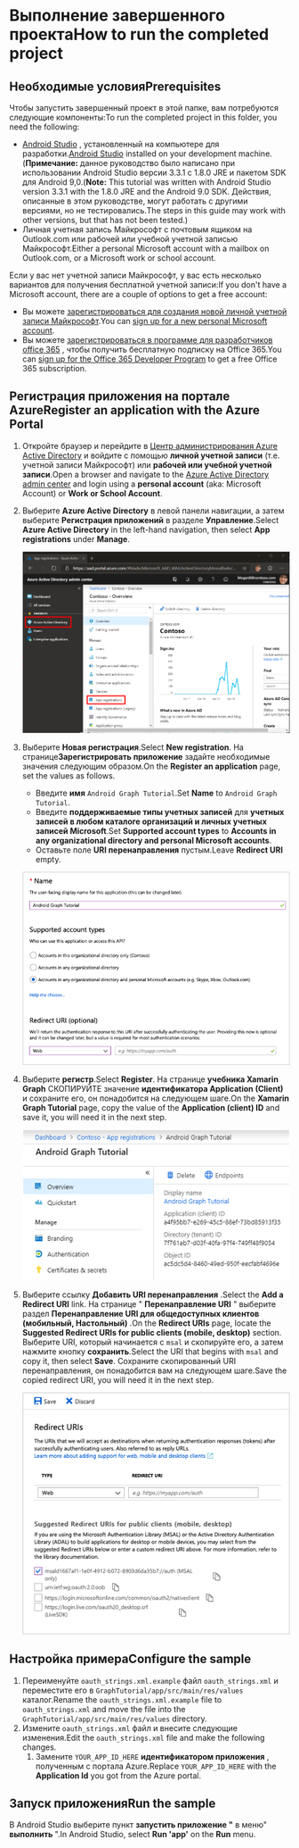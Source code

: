 # <a name="how-to-run-the-completed-project"></a><span data-ttu-id="fd2b2-101">Выполнение завершенного проекта</span><span class="sxs-lookup"><span data-stu-id="fd2b2-101">How to run the completed project</span></span>

## <a name="prerequisites"></a><span data-ttu-id="fd2b2-102">Необходимые условия</span><span class="sxs-lookup"><span data-stu-id="fd2b2-102">Prerequisites</span></span>

<span data-ttu-id="fd2b2-103">Чтобы запустить завершенный проект в этой папке, вам потребуются следующие компоненты:</span><span class="sxs-lookup"><span data-stu-id="fd2b2-103">To run the completed project in this folder, you need the following:</span></span>

- <span data-ttu-id="fd2b2-104">[Android Studio](https://developer.android.com/studio/) , установленный на компьютере для разработки.</span><span class="sxs-lookup"><span data-stu-id="fd2b2-104">[Android Studio](https://developer.android.com/studio/) installed on your development machine.</span></span> <span data-ttu-id="fd2b2-105">(**Примечание:** данное руководство было написано при использовании Android Studio версии 3.3.1 с 1.8.0 JRE и пакетом SDK для Android 9,0.</span><span class="sxs-lookup"><span data-stu-id="fd2b2-105">(**Note:** This tutorial was written with Android Studio version 3.3.1 with the 1.8.0 JRE and the Android 9.0 SDK.</span></span> <span data-ttu-id="fd2b2-106">Действия, описанные в этом руководстве, могут работать с другими версиями, но не тестировались.</span><span class="sxs-lookup"><span data-stu-id="fd2b2-106">The steps in this guide may work with other versions, but that has not been tested.)</span></span>
- <span data-ttu-id="fd2b2-107">Личная учетная запись Майкрософт с почтовым ящиком на Outlook.com или рабочей или учебной учетной записью Майкрософт.</span><span class="sxs-lookup"><span data-stu-id="fd2b2-107">Either a personal Microsoft account with a mailbox on Outlook.com, or a Microsoft work or school account.</span></span>

<span data-ttu-id="fd2b2-108">Если у вас нет учетной записи Майкрософт, у вас есть несколько вариантов для получения бесплатной учетной записи:</span><span class="sxs-lookup"><span data-stu-id="fd2b2-108">If you don't have a Microsoft account, there are a couple of options to get a free account:</span></span>

- <span data-ttu-id="fd2b2-109">Вы можете [зарегистрироваться для создания новой личной учетной записи Майкрософт](https://signup.live.com/signup?wa=wsignin1.0&rpsnv=12&ct=1454618383&rver=6.4.6456.0&wp=MBI_SSL_SHARED&wreply=https://mail.live.com/default.aspx&id=64855&cbcxt=mai&bk=1454618383&uiflavor=web&uaid=b213a65b4fdc484382b6622b3ecaa547&mkt=E-US&lc=1033&lic=1).</span><span class="sxs-lookup"><span data-stu-id="fd2b2-109">You can [sign up for a new personal Microsoft account](https://signup.live.com/signup?wa=wsignin1.0&rpsnv=12&ct=1454618383&rver=6.4.6456.0&wp=MBI_SSL_SHARED&wreply=https://mail.live.com/default.aspx&id=64855&cbcxt=mai&bk=1454618383&uiflavor=web&uaid=b213a65b4fdc484382b6622b3ecaa547&mkt=E-US&lc=1033&lic=1).</span></span>
- <span data-ttu-id="fd2b2-110">Вы можете [зарегистрироваться в программе для разработчиков office 365](https://developer.microsoft.com/office/dev-program) , чтобы получить бесплатную подписку на Office 365.</span><span class="sxs-lookup"><span data-stu-id="fd2b2-110">You can [sign up for the Office 365 Developer Program](https://developer.microsoft.com/office/dev-program) to get a free Office 365 subscription.</span></span>

## <a name="register-an-application-with-the-azure-portal"></a><span data-ttu-id="fd2b2-111">Регистрация приложения на портале Azure</span><span class="sxs-lookup"><span data-stu-id="fd2b2-111">Register an application with the Azure Portal</span></span>

1. <span data-ttu-id="fd2b2-112">Откройте браузер и перейдите в [Центр администрирования Azure Active Directory](https://aad.portal.azure.com) и войдите с помощью **личной учетной записи** (т.е. учетной записи Майкрософт) или **рабочей или учебной учетной записи**.</span><span class="sxs-lookup"><span data-stu-id="fd2b2-112">Open a browser and navigate to the [Azure Active Directory admin center](https://aad.portal.azure.com) and login using a **personal account** (aka: Microsoft Account) or **Work or School Account**.</span></span>

1. <span data-ttu-id="fd2b2-113">Выберите **Azure Active Directory** в левой панели навигации, а затем выберите **Регистрация приложений** в разделе **Управление**.</span><span class="sxs-lookup"><span data-stu-id="fd2b2-113">Select **Azure Active Directory** in the left-hand navigation, then select **App registrations** under **Manage**.</span></span>

    ![<span data-ttu-id="fd2b2-114">Снимок экрана с регистрациями приложений</span><span class="sxs-lookup"><span data-stu-id="fd2b2-114">A screenshot of the App registrations</span></span> ](../../tutorial/images/aad-portal-app-registrations.png)

1. <span data-ttu-id="fd2b2-115">Выберите **Новая регистрация**.</span><span class="sxs-lookup"><span data-stu-id="fd2b2-115">Select **New registration**.</span></span> <span data-ttu-id="fd2b2-116">На странице**Зарегистрировать приложение** задайте необходимые значения следующим образом.</span><span class="sxs-lookup"><span data-stu-id="fd2b2-116">On the **Register an application** page, set the values as follows.</span></span>

    - <span data-ttu-id="fd2b2-117">Введите **имя** `Android Graph Tutorial`.</span><span class="sxs-lookup"><span data-stu-id="fd2b2-117">Set **Name** to `Android Graph Tutorial`.</span></span>
    - <span data-ttu-id="fd2b2-118">Введите **поддерживаемые типы учетных записей** для **учетных записей в любом каталоге организаций и личных учетных записей Microsoft**.</span><span class="sxs-lookup"><span data-stu-id="fd2b2-118">Set **Supported account types** to **Accounts in any organizational directory and personal Microsoft accounts**.</span></span>
    - <span data-ttu-id="fd2b2-119">Оставьте поле **URI перенаправления** пустым.</span><span class="sxs-lookup"><span data-stu-id="fd2b2-119">Leave **Redirect URI** empty.</span></span>

    ![Снимок страницы "регистрация приложения"](../../tutorial/images/aad-register-an-app.png)

1. <span data-ttu-id="fd2b2-121">Выберите **регистр**.</span><span class="sxs-lookup"><span data-stu-id="fd2b2-121">Select **Register**.</span></span> <span data-ttu-id="fd2b2-122">На странице **учебника Xamarin Graph** СКОПИРУЙТЕ значение **идентификатора Application (Client)** и сохраните его, он понадобится на следующем шаге.</span><span class="sxs-lookup"><span data-stu-id="fd2b2-122">On the **Xamarin Graph Tutorial** page, copy the value of the **Application (client) ID** and save it, you will need it in the next step.</span></span>

    ![Снимок экрана с ИДЕНТИФИКАТОРом приложения для новой регистрации приложения](../../tutorial/images/aad-application-id.png)

1. <span data-ttu-id="fd2b2-124">Выберите ссылку **Добавить URI перенаправления** .</span><span class="sxs-lookup"><span data-stu-id="fd2b2-124">Select the **Add a Redirect URI** link.</span></span> <span data-ttu-id="fd2b2-125">На странице " **Перенаправление URI** " выберите раздел **Перенаправление URI для общедоступных клиентов (мобильный, Настольный)** .</span><span class="sxs-lookup"><span data-stu-id="fd2b2-125">On the **Redirect URIs** page, locate the **Suggested Redirect URIs for public clients (mobile, desktop)** section.</span></span> <span data-ttu-id="fd2b2-126">Выберите URI, который начинается с `msal` и скопируйте его, а затем нажмите кнопку **сохранить**.</span><span class="sxs-lookup"><span data-stu-id="fd2b2-126">Select the URI that begins with `msal` and copy it, then select **Save**.</span></span> <span data-ttu-id="fd2b2-127">Сохраните скопированный URI перенаправления, он понадобится вам на следующем шаге.</span><span class="sxs-lookup"><span data-stu-id="fd2b2-127">Save the copied redirect URI, you will need it in the next step.</span></span>

    ![Снимок экрана со страницей URI перенаправления](../../tutorial/images/aad-redirect-uris.png)

## <a name="configure-the-sample"></a><span data-ttu-id="fd2b2-129">Настройка примера</span><span class="sxs-lookup"><span data-stu-id="fd2b2-129">Configure the sample</span></span>

1. <span data-ttu-id="fd2b2-130">Переименуйте `oauth_strings.xml.example` файл `oauth_strings.xml` и переместите его в `GraphTutorial/app/src/main/res/values` каталог.</span><span class="sxs-lookup"><span data-stu-id="fd2b2-130">Rename the `oauth_strings.xml.example` file to `oauth_strings.xml` and move the file into the `GraphTutorial/app/src/main/res/values` directory.</span></span>
1. <span data-ttu-id="fd2b2-131">Измените `oauth_strings.xml` файл и внесите следующие изменения.</span><span class="sxs-lookup"><span data-stu-id="fd2b2-131">Edit the `oauth_strings.xml` file and make the following changes.</span></span>
    1. <span data-ttu-id="fd2b2-132">Замените `YOUR_APP_ID_HERE` **идентификатором приложения** , полученным с портала Azure.</span><span class="sxs-lookup"><span data-stu-id="fd2b2-132">Replace `YOUR_APP_ID_HERE` with the **Application Id** you got from the Azure portal.</span></span>

## <a name="run-the-sample"></a><span data-ttu-id="fd2b2-133">Запуск приложения</span><span class="sxs-lookup"><span data-stu-id="fd2b2-133">Run the sample</span></span>

<span data-ttu-id="fd2b2-134">В Android Studio выберите пункт **запустить приложение "** в меню" **выполнить** ".</span><span class="sxs-lookup"><span data-stu-id="fd2b2-134">In Android Studio, select **Run 'app'** on the **Run** menu.</span></span>
